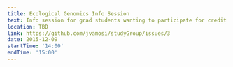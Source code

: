 ```yaml
---
title: Ecological Genomics Info Session
text: Info session for grad students wanting to participate for credit as BIOL607
location: TBD
link: https://github.com/jvamosi/studyGroup/issues/3
date: 2015-12-09
startTime: '14:00'
endTime: '15:00'
---
```

